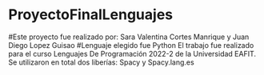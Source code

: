 # ProyectoFinalLenguajes

#Este proyecto fue realizado por: 
Sara Valentina Cortes Manrique y Juan Diego Lopez Guisao 
#Lenguaje elegido fue Python
El trabajo fue realizado para el curso Lenguajes De Programación 2022-2 de la Universidad EAFIT. 
Se utilizaron en total dos liberías: Spacy y Spacy.lang.es 
